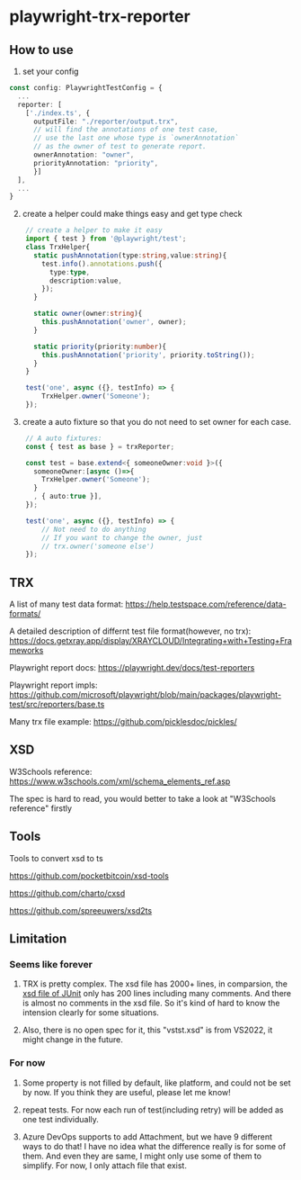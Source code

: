 # playwright-trx-reporter

## How to use
1. set your config
``` ts
const config: PlaywrightTestConfig = {
  ...
  reporter: [
    ['./index.ts', { 
      outputFile: "./reporter/output.trx",
      // will find the annotations of one test case,
      // use the last one whose type is `ownerAnnotation`
      // as the owner of test to generate report.
      ownerAnnotation: "owner",
      priorityAnnotation: "priority",
      }]
  ],
  ...
}
```
2. create a helper could make things easy and get type check
``` ts
    // create a helper to make it easy
    import { test } from '@playwright/test';
    class TrxHelper{
      static pushAnnotation(type:string,value:string){
        test.info().annotations.push({
          type:type,
          description:value,
        });
      }

      static owner(owner:string){
        this.pushAnnotation('owner', owner);
      }

      static priority(priority:number){
        this.pushAnnotation('priority', priority.toString());
      }
    }

    test('one', async ({}, testInfo) => {
        TrxHelper.owner('Someone');
    });
```
3. create a auto fixture so that you do not need to set owner for each case.
``` ts
    // A auto fixtures:
    const { test as base } = trxReporter;

    const test = base.extend<{ someoneOwner:void }>({
      someoneOwner:[async ()=>{
        TrxHelper.owner('Someone');
      }
      , { auto:true }],
    });

    test('one', async ({}, testInfo) => {
        // Not need to do anything
        // If you want to change the owner, just 
        // trx.owner('someone else')
    });
```

## TRX
A list of many test data format: https://help.testspace.com/reference/data-formats/

A detailed description of differnt test file format(however, no trx): https://docs.getxray.app/display/XRAYCLOUD/Integrating+with+Testing+Frameworks

Playwright report docs: https://playwright.dev/docs/test-reporters

Playwright report impls: https://github.com/microsoft/playwright/blob/main/packages/playwright-test/src/reporters/base.ts

Many trx file example: https://github.com/picklesdoc/pickles/

## XSD
W3Schools reference: https://www.w3schools.com/xml/schema_elements_ref.asp

The spec is hard to read, you would better to take a look at "W3Schools reference" firstly

## Tools
Tools to convert xsd to ts

https://github.com/pocketbitcoin/xsd-tools

https://github.com/charto/cxsd

https://github.com/spreeuwers/xsd2ts

## Limitation

### Seems like forever
1. TRX is pretty complex. The xsd file has 2000+ lines, in comparsion, the [xsd file of JUnit](https://github.com/windyroad/JUnit-Schema/blob/master/JUnit.xsd) only has 200 lines including many comments. And there is almost no comments in the xsd file. So it's kind of hard to know the intension clearly for some situations.

2. Also, there is no open spec for it, this "vstst.xsd" is from VS2022, it might change in the future.

### For now

1. Some property is not filled by default, like platform, and could not be set by now. If you think they are useful, please let me know!

2. repeat tests. For now each run of test(including retry) will be added as one test individually.

3. Azure DevOps supports to add Attachment, but we have 9 different ways to do that! I have no idea what the difference really is for some of them. And even they are same, I might only use some of them to simplify. For now, I only attach file that exist.
